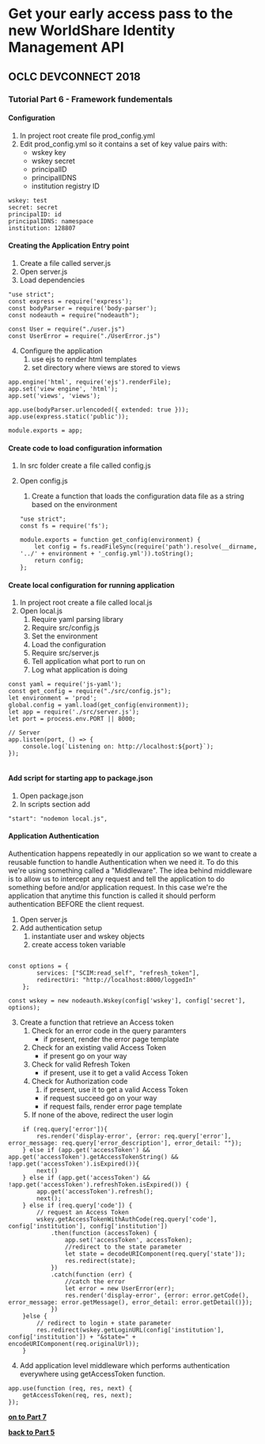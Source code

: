 # Get your early access pass to the new WorldShare Identity Management API
## OCLC DEVCONNECT 2018
### Tutorial Part 6 - Framework fundementals

#### Configuration
1. In project root create file prod_config.yml
2. Edit prod_config.yml so it contains a set of key value pairs with:
    - wskey key
    - wskey secret
    - principalID
    - principalIDNS
    - institution registry ID
	
```
wskey: test
secret: secret
principalID: id 
principalIDNS: namespace
institution: 128807
```

#### Creating the Application Entry point
1. Create a file called server.js
2. Open server.js
3. Load dependencies
```
"use strict";
const express = require('express');
const bodyParser = require('body-parser');
const nodeauth = require("nodeauth");

const User = require("./user.js")
const UserError = require("./UserError.js")

```

4. Configure the application
    1. use ejs to render html templates
    2. set directory where views are stored to views
    
```
app.engine('html', require('ejs').renderFile);
app.set('view engine', 'html');
app.set('views', 'views'); 
 
app.use(bodyParser.urlencoded({ extended: true }));
app.use(express.static('public'));

module.exports = app;
```

#### Create code to load configuration information
1. In src folder create a file called config.js
2. Open config.js
    1. Create a function that loads the configuration data file as a string based on the environment
    
    ```
    "use strict";
    const fs = require('fs');

    module.exports = function get_config(environment) {
        let config = fs.readFileSync(require('path').resolve(__dirname, '../' + environment + '_config.yml')).toString();
        return config;
    };        
    ```

#### Create local configuration for running application
1. In project root create a file called local.js
2. Open local.js
    1. Require yaml parsing library 
    2. Require src/config.js
    3. Set the environment
    4. Load the configuration 
    5. Require src/server.js
    3. Tell application what port to run on
    4. Log what application is doing

```
const yaml = require('js-yaml');
const get_config = require("./src/config.js");
let environment = 'prod';
global.config = yaml.load(get_config(environment));
let app = require('./src/server.js');
let port = process.env.PORT || 8000;

// Server
app.listen(port, () => {
    console.log(`Listening on: http://localhost:${port}`);
});
        
```

#### Add script for starting app to package.json
1. Open package.json
2. In scripts section add

```
"start": "nodemon local.js",
```

#### Application Authentication
Authentication happens repeatedly in our application so we want to create a reusable function to handle Authentication when we need it. To do this we're using something called a "Middleware".
The idea behind middleware is to allow us to intercept any request and tell the application to do something before and/or application request. 
In this case we're the application that anytime this function is called it should perform authentication BEFORE the client request.

1. Open server.js
2. Add authentication setup
    1. instantiate user and wskey objects
    2. create access token variable
    

```

const options = {
        services: ["SCIM:read_self", "refresh_token"],
        redirectUri: "http://localhost:8000/loggedIn"
    };

const wskey = new nodeauth.Wskey(config['wskey'], config['secret'], options);

```

3. Create a function that retrieve an Access token
    1. Check for an error code in the query paramters
        - if present, render the error page template    
    2. Check for an existing valid Access Token
        - if present go on your way
    3. Check for valid Refresh Token 
        - if present, use it to get a valid Access Token
    4. Check for Authorization code 
        1. if present, use it to get a valid Access Token
         - if request succeed go on your way
         - if request fails, render error page template
    5. If none of the above, redirect the user login     
    
``` 
    if (req.query['error']){
        res.render('display-error', {error: req.query['error'], error_message: req.query['error_description'], error_detail: ""});
    } else if (app.get('accessToken') && app.get('accessToken').getAccessTokenString() && !app.get('accessToken').isExpired()){
        next()
    } else if (app.get('accessToken') && !app.get('accessToken').refreshToken.isExpired()) {    
        app.get('accessToken').refresh();
        next();
    } else if (req.query['code']) { 
        // request an Access Token
        wskey.getAccessTokenWithAuthCode(req.query['code'], config['institution'], config['institution'])
            .then(function (accessToken) {
                app.set('accessToken', accessToken);
                //redirect to the state parameter
                let state = decodeURIComponent(req.query['state']);
                res.redirect(state);
            })
            .catch(function (err) {
                //catch the error
                let error = new UserError(err);
                res.render('display-error', {error: error.getCode(), error_message: error.getMessage(), error_detail: error.getDetail()});
            })
    }else { 
        // redirect to login + state parameter
        res.redirect(wskey.getLoginURL(config['institution'], config['institution']) + "&state=" + encodeURIComponent(req.originalUrl));
    }  

```

4. Add application level middleware which performs authentication everywhere using getAccessToken function.

```
app.use(function (req, res, next) {
    getAccessToken(req, res, next);
});
```


**[on to Part 7](tutorial-07.md)**

**[back to Part 5](tutorial-05.md)**
